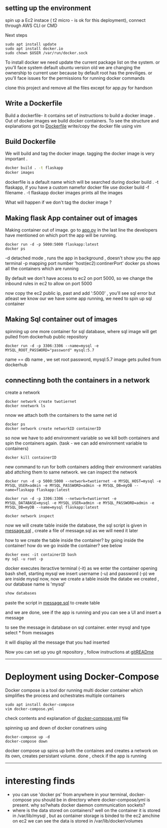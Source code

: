 ## setting up the environment 

spin up a Ec2 instace ( t2 micro - is ok for this deployment), connect through AWS CLI or CMD

Next steps 

```
sudo apt install update 
sudo apt install docker.io
sudo chown $USER /var/run/docker.sock
```

To install docker we need update the current package list on the system. or you'll face system default ubuntu version old
we are changing the ownership to current user because by default root has the previliges. or you'll face issues for the permissions for running docker commands

clone this project and remove all the files except for app.py for handson

## Write a Dockerfile 

Build a dockerfile- it contains set of instructions to build a docker image . Out of docker images we build docker containers.
To see the structure and explanations got to  [Dockerfile](../Dockerfile)  write/copy the docker file using vim

## Build Dockerfile

We will build and tag the docker image. tagging the docker image is very important . 
```bash
docker build . -t flaskapp
docker images
```
dockerfile is a default name which will be searched during docker build . -t flaskapp, if you have a custom namefor docker file use docker build -f filename . -t flaskapp
docker images prints all the images 

What will happen if we don't tag the docker image ? 

## Making flask App container out of images 

Making container out of image. go to [app.py](../app.py) in the last line the developers have mentioned on which port the app will be running.
```
docker run -d -p 5000:5000 flaskapp:latest
docker ps
```
-d detached mode , runs the app in background , doesn't show you the app terminal
-p mapping port number 'host(ec2):continerPort' 
docker ps shows all the containers which are running

By default we don't have access to ec2 on port 5000, so we change the inbound rules in ec2 to allow on port 5000

now copy the ec2 public ip, past  and add ':5000' , you'll see sql error but atleast we know our we have some app running, we need to spin up sql container

## Making Sql container out of images

spinning up one more container for sql database, where sql image will get pulled from dockerhub public repository

```
docker run -d -p 3306:3306 --name=mysql -e MYSQL_ROOT_PASSWORD="password" mysql:5.7
```
name == db name , we set root password, mysql:5.7 image gets pulled from dockerhub

## connectinng both the containers in a network

create a  network

```
docker network create twotiernet
docker nnetwork ls 
```

nnow we attach both the containers to the same net id
```
docker ps
docker network create networkID containerID
```

so now we have to add environment variable so we kill both containers and spin the containers again. (task - we can add environment variable to containers)
```
docker kill containerID
```

new command to run for both containers adding their environment variables abd attching them to same network. we can inspect the network
```
docker run -d -p 5000:5000 --network=twotiernet -e MYSQL_HOST=mysql -e MYSQL_USER=admin -e MYSQL_PASSWORD=admin -e MYSQL_DB=myDB --name=flaskapp flaskapp:latest

docker run -d -p 3306:3306 --network=twotiernet -e MYSQL_DATABASE=mysql -e MYSQL_USER=admin -e MYSQL_PASSWORD=admin -e MYSQL_DB=myDB --name=mysql flaskapp:latest

docker network inspect
```
now we will create table inside the database, the sql script is given in [message.sql](../message.sql) , create a file of message.sql as we will need it later 

how to we create the table inside the container? by going inside the container!
how do we go inside the container? see below
```
docker exec -it containerID bash
my sql -u root -p
```
docker executes iteractive terminal (-it) as we enter the container opening bash shell, starting mysql we insert username (-u) and password (-p)
we are inside mysql now, now we create a table inside the databe we created , our database name is 'mysql'

```bash
show databases
```
paste the script in [message.sql](../message.sql)  to create table

and we are done, see if the app is running and you can see a UI and insert a message 

to see the message in database on sql container. enter mysql and type select * from messages

it will display all the message that you had inserted

Now you can set up you git repository , follow instructions at [gitREADme](gitREADme.md)

----------------------------------------------------------------------------------------------------------------------------------------------------
# Deployment using Docker-Compose
Docker compose is a tool dor running multi docker container which simplifies the process and ochestrates multiple containers 
```
sudo apt install docker-compose
vim docker-compose.yml
```
check contents and explanation of [docker-compose.yml](../docker-compose.yml) file

spinning up and down of docker conatiners using
```
docker-compose up -d
docker-compose down
```
docker compose up spins up both the containes and creates a network on its own, creates persistant volume. 
done , check if the app is running

-------------------------------------------------------

# interesting finds

- you can use 'docker ps' from anywhere in your terminal, docker-compose you should be in directory where docker-compose/yml is present. why so?whats docker daemon communication sockets?
- where is the data stored on containers? well on the container it is stored in /var/lib/mysql , but as container storage is binded to the ec2 amchine on ec2 we can see the data is stored in /var/lib/docker/volumes
